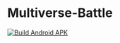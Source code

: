 # Multiverse-Battle
[![Build Android APK](https://github.com/PaneladaDe87/Multiverse-Battle/actions/workflows/B.yml/badge.svg)](https://github.com/PaneladaDe87/Multiverse-Battle/actions/workflows/Build.yml)

